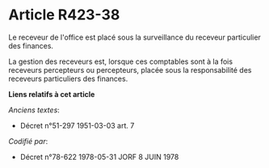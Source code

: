 # Article R423-38

Le receveur de l'office est placé sous la surveillance du receveur particulier des finances.

La gestion des receveurs est, lorsque ces comptables sont à la fois receveurs percepteurs ou percepteurs, placée sous la
responsabilité des receveurs particuliers des finances.

**Liens relatifs à cet article**

_Anciens textes_:

  - Décret n°51-297 1951-03-03 art. 7

_Codifié par_:

  - Décret n°78-622 1978-05-31 JORF 8 JUIN 1978
